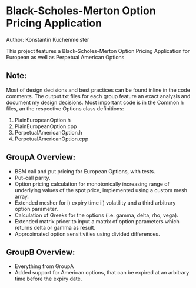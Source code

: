 # Black-Scholes-Merton Option Pricing Application 

Author: Konstantin Kuchenmeister


This project features a Black-Scholes-Merton Option Pricing Application for European as well as Perpetual American Options

## Note: 
Most of design decisions and best practices can be found inline in the code comments.
The output.txt files for each group feature an exact analysis and document my design decisions.
Most important code is in the Common.h files, an the respective Options class definitions:
1. PlainEuropeanOption.h
2. PlainEuropeanOption.cpp
3. PerpetualAmericanOption.h
4. PerpetualAmericanOption.cpp


## GroupA Overview:
- BSM call and put pricing for European Options, with tests.
- Put-call parity.
- Option pricing calculation for monotonically increasing range of underlying values of the spot price, implemented using a custom mesh array.
- Extended mesher for i) expiry time ii) volatility and a third arbitrary option parameter.
- Calculation of Greeks for the options (i.e. gamma, delta, rho, vega).
- Extended matrix pricer to input a matrix of option parameters which returns delta or gamma as result.
- Approximated option sensitivities using divided differences.

## GroupB Overview:
- Everything from GroupA
- Added support for American options, that can be expired at an arbitrary time before the expiry date.
